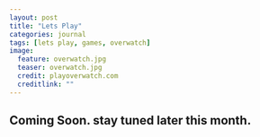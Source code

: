 ```yaml
---
layout: post
title: "Lets Play"
categories: journal
tags: [lets play, games, overwatch]
image:
  feature: overwatch.jpg
  teaser: overwatch.jpg
  credit: playoverwatch.com
  creditlink: ""
---
```


## Coming Soon. stay tuned later this month.
